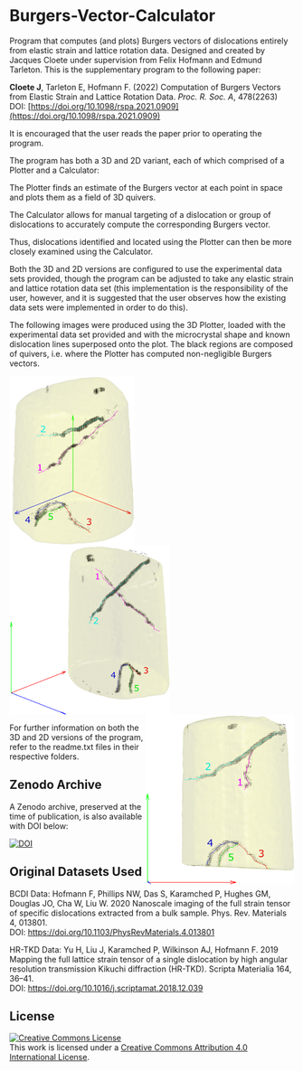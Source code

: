 # Burgers-Vector-Calculator
Program that computes (and plots) Burgers vectors of dislocations entirely from elastic strain and lattice rotation data. Designed and created by Jacques Cloete under supervision from Felix Hofmann and Edmund Tarleton. This is the supplementary program to the following paper:

**Cloete J**, Tarleton E, Hofmann F. (2022) Computation of Burgers Vectors from Elastic Strain and Lattice Rotation Data. *Proc. R. Soc. A*, 478(2263)
DOI: [https://doi.org/10.1098/rspa.2021.0909](https://doi.org/10.1098/rspa.2021.0909)

It is encouraged that the user reads the paper prior to operating the program.

The program has both a 3D and 2D variant, each of which comprised of a Plotter and a Calculator:

The Plotter finds an estimate of the Burgers vector at each point in space and plots them as a field of 3D quivers.

The Calculator allows for manual targeting of a dislocation or group of dislocations to accurately compute the corresponding Burgers vector.

Thus, dislocations identified and located using the Plotter can then be more closely examined using the Calculator.

Both the 3D and 2D versions are configured to use the experimental data sets provided, though the program can be adjusted to take any elastic strain and lattice rotation data set (this implementation is the responsibility of the user, however, and it is suggested that the user observes how the existing data sets were implemented in order to do this).

The following images were produced using the 3D Plotter, loaded with the experimental data set provided and with the microcrystal shape and known dislocation lines superposed onto the plot. The black regions are composed of quivers, i.e. where the Plotter has computed non-negligible Burgers vectors.

<img src="https://github.com/JacquesCloete/Burgers-Vector-Calculator/blob/main/Burgers_Vector_Program_Cloete_J_FINAL/3D/goodfigure1.png" width="221" height="300" align="left" /> <img src="https://github.com/JacquesCloete/Burgers-Vector-Calculator/blob/main/Burgers_Vector_Program_Cloete_J_FINAL/3D/goodfigure2.png" width="284" height="300" align="center" /> <img src="https://github.com/JacquesCloete/Burgers-Vector-Calculator/blob/main/Burgers_Vector_Program_Cloete_J_FINAL/3D/goodfigure3.png" width="264" height="300" align="right" />

For further information on both the 3D and 2D versions of the program, refer to the readme.txt files in their respective folders.


## Zenodo Archive

A Zenodo archive, preserved at the time of publication, is also available with DOI below:

[![DOI](https://zenodo.org/badge/408582523.svg)](https://zenodo.org/badge/latestdoi/408582523)

## Original Datasets Used

BCDI Data:  Hofmann F, Phillips NW, Das S, Karamched P, Hughes GM, Douglas JO, Cha W, Liu W.
2020 Nanoscale imaging of the full strain tensor of specific dislocations extracted from a bulk
sample. Phys. Rev. Materials 4, 013801. <br />
DOI: https://doi.org/10.1103/PhysRevMaterials.4.013801

HR-TKD Data: Yu H, Liu J, Karamched P, Wilkinson AJ, Hofmann F. 2019 Mapping the full lattice strain tensor
of a single dislocation by high angular resolution transmission Kikuchi diffraction (HR-TKD).
Scripta Materialia 164, 36–41. <br />
DOI: https://doi.org/10.1016/j.scriptamat.2018.12.039

## License

<a rel="license" href="http://creativecommons.org/licenses/by/4.0/"><img alt="Creative Commons License" style="border-width:0" src="https://i.creativecommons.org/l/by/4.0/88x31.png" /></a><br />This work is licensed under a <a rel="license" href="http://creativecommons.org/licenses/by/4.0/">Creative Commons Attribution 4.0 International License</a>.
